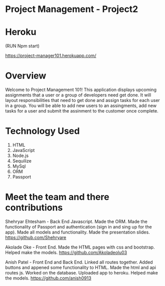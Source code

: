 # Project Management - Project2

# Heroku
 (RUN Npm start)
 
 https://project-manager101.herokuapp.com/



# Overview
Welcome to Project Management 101! This application displays upcoming assignments that a user or a group of developers need get done. It will layout responsibilities that need to get done and assign tasks for each user in a group. You will be able to add new users to an assingments, add new tasks for a user and submit the assinment to the customer once complete.

# Technology Used
1. HTML
2. JavaScript
3. Node.js
4. Sequilize
5. MySql
6. ORM
7. Passport

# Meet the team and there contributions

Shehryar Ehtesham - Back End Javascript. Made the ORM. Made the functionality of Passport and authentication (sign in and sing up for the app). Made all models and functionality. Made the presentation slides.
https://github.com/Shehryare

Akolade Oke - Front End. Made the HTML pages with css and bootstrap. Helped make the models.
https://github.com/Akoladeolu03

Anish Patel - Front End and Back End. Linked all routes together. Added buttons and appened some functionality to HTML. Made the html and api routes js. Worked on the database. Uploaded app to heroku. Helped make the models.
https://github.com/anish0913




